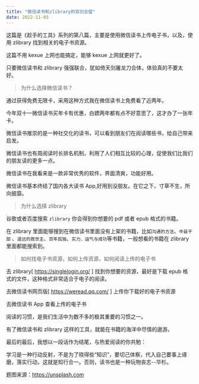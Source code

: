 ```yaml
---
title: "微信读书和zlibrary的双剑合璧"
date: 2022-11-05
---
```

<link rel="stylesheet" type="text/css" href="/common01.css">

这篇是《趁手的工具》系列的第八篇，主要是使用微信读书上传电子书，以及，使用 zlibrary 找到相关的电子书资源。

这篇不用 kexue 上网也能搞定，能够 kexue 上网就更好了。

只要微信读书和 zlibrary 强强联合，犹如倚天剑屠龙刀合体，体验真的不要太好。

<blockquote class="blockquote">为什么选择微信读书？</blockquote>

通过获得免费无限卡，采用这种方式我在微信读书上免费看了近两年。

今年双十一微信读书买年卡有优惠，白嫖两年都有点不好意思了，这才办了一张年卡。

微信读书推崇的是一种社交化的读书，可以看到朋友们在阅读哪些书，给自己带来启发。

微信读书也有周阅读时长排名机制，利用了人们相互比较的心理，促使我们比我们的朋友读的更多一点。

微信读书在我看来是一款非常优秀的软件，界面清爽，功能好用。

微信读书基本终结了国内各大读书 App,好用到没朋友。在它之下，寸草不生，所向披靡。

<blockquote class="blockquote">为什么选择 zlibrary</blockquote>

谷歌或者百度搜索 `zlibrary` 你会得到你想要的 pdf 或者 epub 格式的书籍。

在 zlibrary 里面能够搜到在微信读书里面没有上架的书籍，比如`沟通的方法`、`中县干部` 、`遥远的救世主`、`百年孤独`、`实力、运气与成功`等书籍，一般想看的书籍在 zlibrary 里面都能搜索到。

<blockquote class="blockquote">如何找电子书资源，如何上传资源，如何阅读上传的电子书</blockquote>

去 zlibrary[ https://singlelogin.org/ ] 找到你想要的资源，最好是下载 epub 格式的文件，这种格式非常适合于电子的阅读。

去微信读书网页版[ https://weread.qq.com/ ] 上传你下载好的电子书资源

去微信读书 App 查看上传的电子书

阅读的习惯，是我们生活中为数不多的极其重要的习惯之一。  

有了微信读书和 zlibrary 这样的工具，就能在书籍的海洋中尽情的遨游。

最后的最后，我想以一段话作为结尾，与热爱阅读的你共勉：

学习是一种行动反射，不是为了晓得些“知识”，要切己体察，代入自己要事上琢磨，落实行动，这就是知行合一。否则，读书也是一种玩物丧志--华杉。

题图来源：https://unsplash.com
